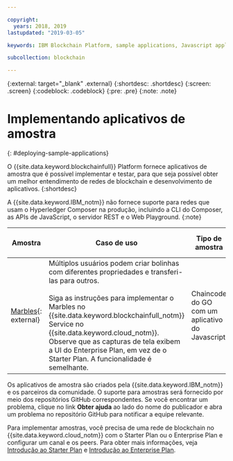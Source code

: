 ```yaml
---

copyright:
  years: 2018, 2019
lastupdated: "2019-03-05"

keywords: IBM Blockchain Platform, sample applications, Javascript application, IBM Cloud

subcollection: blockchain

---
```


{:external: target="_blank" .external}
{:shortdesc: .shortdesc}
{:screen: .screen}
{:codeblock: .codeblock}
{:pre: .pre}
{:note: .note}

# Implementando aplicativos de amostra
{: #deploying-sample-applications}

O {{site.data.keyword.blockchainfull}} Platform fornece aplicativos de amostra que é possível implementar e testar, para que seja possível obter um melhor entendimento de redes de blockchain e desenvolvimento de aplicativos.
{:shortdesc}

A {{site.data.keyword.IBM_notm}} não fornece suporte para redes que usam o Hyperledger Composer na produção, incluindo a CLI do Composer, as APIs de JavaScript, o servidor REST e o Web Playground.
{:note}

|  Amostra     | Caso de uso       | Tipo de amostra  | Criador e suporte  |
| --------------|---------------------|----|-------|
| [Marbles](https://github.com/IBM-Blockchain/marbles){: external}| Múltiplos usuários podem criar bolinhas com diferentes propriedades e transferi-las para outros. <br> <br> Siga as instruções para implementar o Marbles no {{site.data.keyword.blockchainfull_notm}} Service no {{site.data.keyword.cloud_notm}}. Observe que as capturas de tela exibem a UI do Enterprise Plan, em vez de o Starter Plan. A funcionalidade é semelhante. | Chaincode do GO com um aplicativo do Javascript| IBM<br> [Obtenha ajuda](https://github.com/IBM-Blockchain/marbles/issues){: external} |


Os aplicativos de amostra são criados pela {{site.data.keyword.IBM_notm}} e os parceiros da comunidade. O suporte para amostras será fornecido por meio dos repositórios GitHub correspondentes. Se você encontrar um problema, clique no link **Obter ajuda** ao lado do nome do publicador e abra um problema no repositório GitHub para notificar a equipe relevante.

Para implementar amostras, você precisa de uma rede de blockchain no {{site.data.keyword.cloud_notm}} com o Starter Plan ou o Enterprise Plan e configurar um canal e os peers. Para obter mais informações, veja [Introdução ao Starter Plan](/docs/services/blockchain/get_start_starter_plan.html#getting-started-with-starter-plan) e [Introdução ao Enterprise Plan](/docs/services/blockchain/get_start.html#getting-started-with-enterprise-plan).
